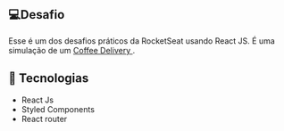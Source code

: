 ## 💻Desafio 
Esse é um dos desafios práticos da RocketSeat usando React JS. É uma simulação de um <a href="https://aline-doleron.github.io/ignite-coffee-delivery/">Coffee Delivery </a>.

## 🚀 Tecnologias
- React Js
- Styled Components
- React router

